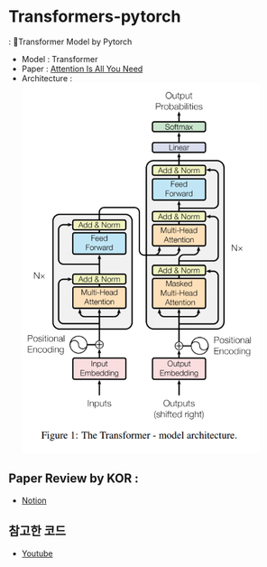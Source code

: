 # Transformers-pytorch
: 🚀Transformer Model by Pytorch

- Model : Transformer
- Paper : [Attention Is All You Need]()
- Architecture : ![](./resource/Transformer.png)


## Paper Review by KOR :
- [Notion](https://bottlenose-oak-2e3.notion.site/Attention-All-You-need-d4938589115649ec9c4e55adf340f2f3?pvs=4)

## 참고한 코드 
- [Youtube](https://www.youtube.com/watch?v=U0s0f995w14)
